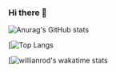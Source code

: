 ### Hi there 👋

<!--
**ashkan-pirmani/ashkan-pirmani** is a ✨ _special_ ✨ repository because its `README.md` (this file) appears on your GitHub profile.

Here are some ideas to get you started:

- 🔭 I’m currently working on ...
- 🌱 I’m currently learning ...
- 👯 I’m looking to collaborate on ...
- 🤔 I’m looking for help with ...
- 💬 Ask me about ...
- 📫 How to reach me: ...
- 😄 Pronouns: ...
- ⚡ Fun fact: ...
-->


![Anurag's GitHub stats](https://github-readme-stats.vercel.app/api?username=ashkan-pirmani&count_private=true&&show_icons=true)

[![Top Langs](https://github-readme-stats.vercel.app/api/top-langs/?username=ashkan-pirmani&layout=compact&hide=javascript,html,CSS&langs_count=8)


[![willianrod's wakatime stats](https://github-readme-stats.vercel.app/api/wakatime?username=ashkan-pirmani)
